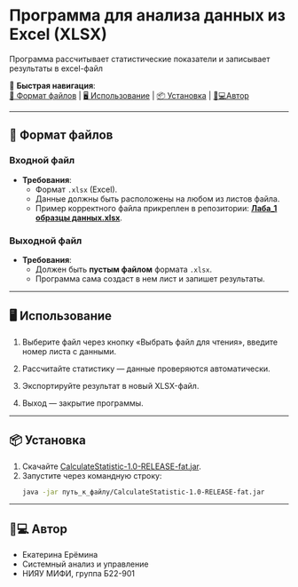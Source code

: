 # Программа для анализа данных из Excel (XLSX) 

Программа рассчитывает статистические показатели и записывает результаты в excel-файл

🚀 **Быстрая навигация**:  
[📂 Формат файлов](#📂-формат-файлов) | [🖥️ Использование](#️-использование) | [📦 Установка](#-установка) | [👩💻Автор](#-автор)

---

## 📂 Формат файлов

### Входной файл
- **Требования**: 
  - Формат `.xlsx` (Excel).
  - Данные должны быть расположены на любом из листов файла.
  - Пример корректного файла прикреплен в репозитории: [**Лаба_1 образцы данных.xlsx**](https://github.com/kateero/CalculateStatistics/blob/main/Лаба_1%20образцы%20данных.xlsx).

### Выходной файл
- **Требования**: 
  - Должен быть **пустым файлом** формата `.xlsx`.
  - Программа сама создаст в нем лист и запишет результаты.

---
## 🖥️ Использование
1. Выберите файл через кнопку «Выбрать файл для чтения», введите номер листа с данными.

2. Рассчитайте статистику — данные проверяются автоматически.

3. Экспортируйте результат в новый XLSX-файл.

4. Выход — закрытие программы.

---
## 📦 Установка

1. Скачайте [CalculateStatistic-1.0-RELEASE-fat.jar](https://github.com/kateero/CalculateStatistics/releases/download/v1.0/CalculateStatistic-1.0-RELEASE-fat.jar).
2. Запустите через командную строку:
   ```bash
   java -jar путь_к_файлу/CalculateStatistic-1.0-RELEASE-fat.jar

---
## 👩💻 Автор
- Екатерина Ерёмина
- Системный анализ и управление
- НИЯУ МИФИ, группа Б22-901
